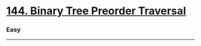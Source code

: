 # [144. Binary Tree Preorder Traversal](https://leetcode.com/problems/binary-tree-preorder-traversal/)
### Easy
----
